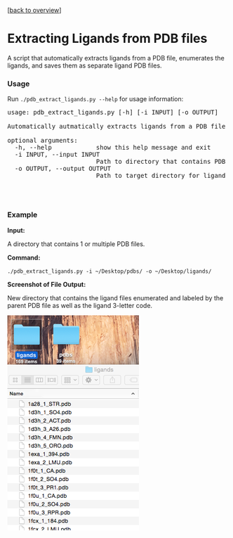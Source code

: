 [[back to overview](../../README.md)]

# Extracting Ligands from PDB files

A script that automatically extracts ligands from a PDB file, enumerates the ligands, and saves them as separate ligand PDB files.


### Usage

Run `./pdb_extract_ligands.py --help` for usage information:

<pre>
usage: pdb_extract_ligands.py [-h] [-i INPUT] [-o OUTPUT]

Automatically autmatically extracts ligands from a PDB file and creates new PDB files for each ligand.

optional arguments:
  -h, --help            show this help message and exit
  -i INPUT, --input INPUT
                        Path to directory that contains PDB files.
  -o OUTPUT, --output OUTPUT
                        Path to target directory for ligand PDB files.
</pre>

<br>
<br>

### Example


**Input:**

A directory that contains 1 or multiple PDB files.

**Command:**

	./pdb_extract_ligands.py -i ~/Desktop/pdbs/ -o ~/Desktop/ligands/



**Screenshot of File Output:**

New directory that contains the ligand files enumerated and labeled by the parent PDB file as well as the ligand 3-letter code.

![](../../images/tools/ex_pdb_extract_ligands_1.png)

